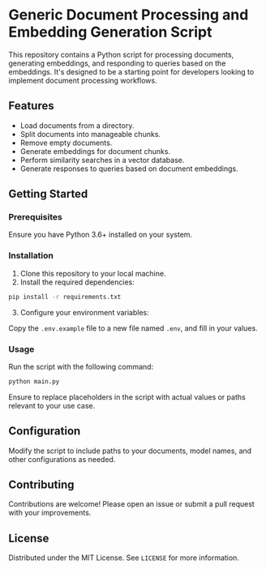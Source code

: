 
# Generic Document Processing and Embedding Generation Script

This repository contains a Python script for processing documents, generating embeddings, and responding to queries based on the embeddings. It's designed to be a starting point for developers looking to implement document processing workflows.

## Features

- Load documents from a directory.
- Split documents into manageable chunks.
- Remove empty documents.
- Generate embeddings for document chunks.
- Perform similarity searches in a vector database.
- Generate responses to queries based on document embeddings.

## Getting Started

### Prerequisites

Ensure you have Python 3.6+ installed on your system. 

### Installation

1. Clone this repository to your local machine.
2. Install the required dependencies:

```bash
pip install -r requirements.txt
```

3. Configure your environment variables:

Copy the `.env.example` file to a new file named `.env`, and fill in your values.

### Usage

Run the script with the following command:

```bash
python main.py
```

Ensure to replace placeholders in the script with actual values or paths relevant to your use case.

## Configuration

Modify the script to include paths to your documents, model names, and other configurations as needed.

## Contributing

Contributions are welcome! Please open an issue or submit a pull request with your improvements.

## License

Distributed under the MIT License. See `LICENSE` for more information.
